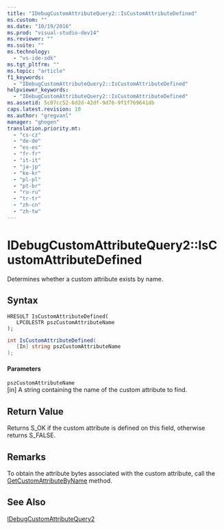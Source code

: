 ```yaml
---
title: "IDebugCustomAttributeQuery2::IsCustomAttributeDefined"
ms.custom: ""
ms.date: "10/19/2016"
ms.prod: "visual-studio-dev14"
ms.reviewer: ""
ms.suite: ""
ms.technology: 
  - "vs-ide-sdk"
ms.tgt_pltfrm: ""
ms.topic: "article"
f1_keywords: 
  - "IDebugCustomAttributeQuery2::IsCustomAttributeDefined"
helpviewer_keywords: 
  - "IDebugCustomAttributeQuery2::IsCustomAttributeDefined"
ms.assetid: 5c07cc52-6d2d-42df-9d76-9f1f769641db
caps.latest.revision: 10
ms.author: "gregvanl"
manager: "ghogen"
translation.priority.mt: 
  - "cs-cz"
  - "de-de"
  - "es-es"
  - "fr-fr"
  - "it-it"
  - "ja-jp"
  - "ko-kr"
  - "pl-pl"
  - "pt-br"
  - "ru-ru"
  - "tr-tr"
  - "zh-cn"
  - "zh-tw"
---
```

# IDebugCustomAttributeQuery2::IsCustomAttributeDefined
Determines whether a custom attribute exists by name.  
  
## Syntax  
  
```cpp#  
HRESULT IsCustomAttributeDefined(   
   LPCOLESTR pszCustomAttributeName  
);  
```  
  
```c#  
int IsCustomAttributeDefined(  
   [In] string pszCustomAttributeName  
);  
```  
  
#### Parameters  
 `pszCustomAttributeName`  
 [in] A string containing the name of the custom attribute to find.  
  
## Return Value  
 Returns S_OK if the custom attribute is defined on this field, otherwise returns S_FALSE.  
  
## Remarks  
 To obtain the attribute bytes associated with the custom attribute, call the [GetCustomAttributeByName](../../../extensibility/debugger/reference/idebugcustomattributequery2--getcustomattributebyname.md) method.  
  
## See Also  
 [IDebugCustomAttributeQuery2](../../../extensibility/debugger/reference/idebugcustomattributequery2.md)